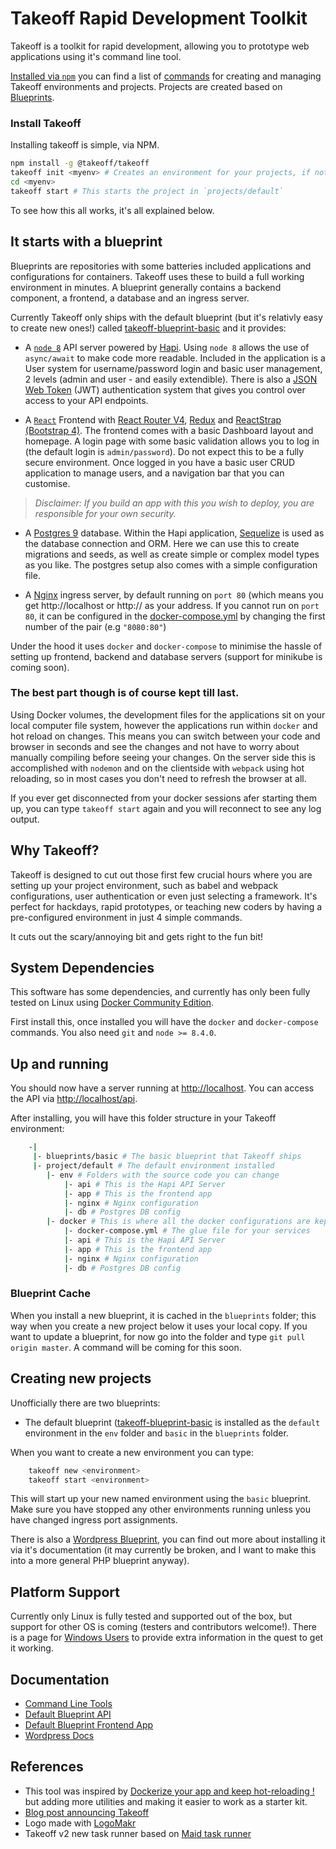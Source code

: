 # Takeoff Rapid Development Toolkit

Takeoff is a toolkit for rapid development, allowing you to prototype web applications using it's command line tool.

[Installed via `npm`](https://www.npmjs.com/package/@takeoff/takeoff) you can find a list of [commands](docs/command-line.md) for creating and managing Takeoff environments and projects. Projects are created based on [Blueprints](docs/blueprints.md).

### Install Takeoff

Installing takeoff is simple, via NPM.

```bash
npm install -g @takeoff/takeoff
takeoff init <myenv> # Creates an environment for your projects, if not passed will create a folder called "takeoff"
cd <myenv>
takeoff start # This starts the project in `projects/default`
```

To see how this all works, it's all explained below.

## It starts with a blueprint

Blueprints are repositories with some batteries included applications and configurations for containers. Takeoff uses these to build a full working environment in minutes. A blueprint generally contains a backend component, a frontend, a database and an ingress server.

Currently Takeoff only ships with the default blueprint (but it's relativly easy to create new ones!) called [takeoff-blueprint-basic](https://github.com/takeoff-env/takeoff-blueprint-basic) and it provides:

- A [`node 8`](https://nodejs.org) API server powered by [Hapi](https://hapijs.com/). Using `node 8` allows the use of `async/await` to make code more readable. Included in the application is a User system for username/password login and basic user management, 2 levels (admin and user - and easily extendible). There is also a [JSON Web Token](https://jwt.io/) (JWT) authentication system that gives you control over access to your API endpoints.

- A [`React`](https://reactjs.org/) Frontend with [React Router V4](https://github.com/ReactTraining/react-router), [Redux](https://redux.js.org/) and [ReactStrap (Bootstrap 4)](https://reactstrap.github.io/). The frontend comes with a basic Dashboard layout and homepage. A login page with some basic validation allows you to log in (the default login is `admin/password`). Do not expect this to be a fully secure environment. Once logged in you have a basic user CRUD application to manage users, and a navigation bar that you can customise.

> _Disclaimer: If you build an app with this you wish to deploy, you are responsible for your own security._

- A [Postgres 9](https://www.postgresql.org/) database. Within the Hapi application, [Sequelize](http://docs.sequelizejs.com/) is used as the database connection and ORM. Here we can use this to create migrations and seeds, as well as create simple or complex model types as you like. The postgres setup also comes with a simple configuration file.

- A [Nginx](https://nginx.org) ingress server, by default running on `port 80` (which means you get http://localhost or http://<your local host name> as your address. If you cannot run on `port 80`, it can be configured in the [docker-compose.yml](https://github.com/takeoff-env/takeoff-blueprint-basic/blob/master/docker/docker-compose.yml#L12) by changing the first number of the pair (e.g `"8080:80"`)

Under the hood it uses `docker` and `docker-compose` to minimise the hassle of setting up frontend, backend and database servers (support for minikube is coming soon).

### The best part though is of course kept till last.

Using Docker volumes, the development files for the applications sit on your local computer file system, however the applications run within `docker` and hot reload on changes. This means you can switch between your code and browser in seconds and see the changes and not have to worry about manually compiling before seeing your changes. On the server side this is accomplished with `nodemon` and on the clientside with `webpack` using hot reloading, so in most cases you don't need to refresh the browser at all.

If you ever get disconnected from your docker sessions afer starting them up, you can type `takeoff start` again and you will reconnect to see any log output.

## Why Takeoff?

Takeoff is designed to cut out those first few crucial hours where you are setting up your project environment, such as babel and webpack configurations, user authentication or even just selecting a framework. It's perfect for hackdays, rapid prototypes, or teaching new coders by having a pre-configured environment in just 4 simple commands.

It cuts out the scary/annoying bit and gets right to the fun bit!

## System Dependencies

This software has some dependencies, and currently has only been fully tested on Linux using [Docker Community Edition](https://www.docker.com/community-edition).

First install this, once installed you will have the `docker` and `docker-compose` commands. You also need `git` and `node >= 8.4.0`.

## Up and running

You should now have a server running at [http://localhost](http://localhost). You can access the API via [http://localhost/api](http://localhost/api).

After installing, you will have this folder structure in your Takeoff environment:

```bash
    -|
     |- blueprints/basic # The basic blueprint that Takeoff ships
     |- project/default # The default environment installed
        |- env # Folders with the source code you can change
            |- api # This is the Hapi API Server
            |- app # This is the frontend app
            |- nginx # Nginx configuration
            |- db # Postgres DB config
        |- docker # This is where all the docker configurations are kept
            |- docker-compose.yml # The glue file for your services
            |- api # This is the Hapi API Server
            |- app # This is the frontend app
            |- nginx # Nginx configuration
            |- db # Postgres DB config
```

### Blueprint Cache

When you install a new blueprint, it is cached in the `blueprints` folder; this way when you create a new project below it uses your local copy. If you want to update a blueprint, for now go into the folder and type `git pull origin master`. A command will be coming for this soon.

## Creating new projects

Unofficially there are two blueprints:

- The default blueprint ([takeoff-blueprint-basic](https://github.com/takeoff-env/takeoff-blueprint-basic) is installed as the `default` environment in the `env` folder and `basic` in the `blueprints` folder.

When you want to create a new environment you can type:

```bash
    takeoff new <environment>
    takeoff start <environment>
```

This will start up your new named environment using the `basic` blueprint. Make sure you have stopped any other environments running unless you have changed ingress port assignments.

There is also a [Wordpress Blueprint](https://github.com/takeoff-env/takeoff-blueprint-wordpress), you can find out more about installing it via it's documentation (it may currently be broken, and I want to make this into a more general PHP blueprint anyway).

## Platform Support

Currently only Linux is fully tested and supported out of the box, but support for other OS is coming (testers and contributors welcome!). There is a page for [Windows Users](docs/windows-setup.md) to provide extra information in the quest to get it working.

## Documentation

- [Command Line Tools](docs/command-line.md)
- [Default Blueprint API](https://github.com/takeoff-env/takeoff-blueprint-basic/blob/master/env/api/README.md)
- [Default Blueprint Frontend App](https://github.com/takeoff-env/takeoff-blueprint-basic/blob/master/env/app/README.md)
- [Wordpress Docs](https://github.com/takeoff-env/takeoff-blueprint-wordpress/blob/master/README.md)

## References

- This tool was inspired by [Dockerize your app and keep hot-reloading !](https://blog.bam.tech/developper-news/dockerize-your-app-and-keep-hot-reloading) but adding more utilities and making it easier to work as a starter kit.
- [Blog post announcing Takeoff](https://medium.com/@tanepiper/takeoff-a-rapid-development-environment-designed-for-hack-days-9a45ae891366)
- Logo made with [LogoMakr](http://logomakr.com)
- Takeoff v2 new task runner based on [Maid task runner](https://github.com/egoist/maid)
